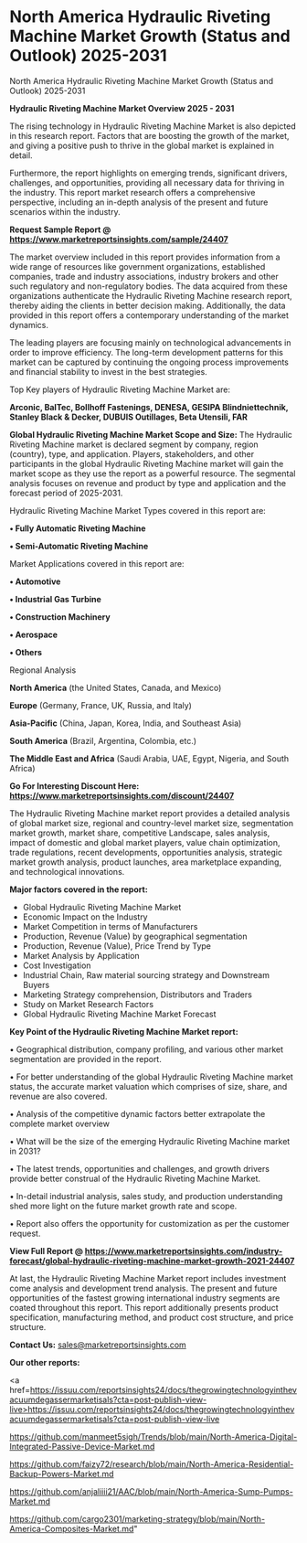 # North America Hydraulic Riveting Machine Market Growth (Status and Outlook) 2025-2031
North America Hydraulic Riveting Machine Market Growth (Status and Outlook) 2025-2031

<Strong> Hydraulic Riveting Machine Market Overview 2025 - 2031</strong>

The rising technology in Hydraulic Riveting Machine Market is also depicted in this research report. Factors that are boosting the growth of the market, and giving a positive push to thrive in the global market is explained in detail.

Furthermore, the report highlights on emerging trends, significant drivers, challenges, and opportunities, providing all necessary data for thriving in the industry. This report market research offers a comprehensive perspective, including an in-depth analysis of the present and future scenarios within the industry.

<strong>Request Sample Report @ <a href=https://www.marketreportsinsights.com/sample/24407>https://www.marketreportsinsights.com/sample/24407</a></strong>

The market overview included in this report provides information from a wide range of resources like government organizations, established companies, trade and industry associations, industry brokers and other such regulatory and non-regulatory bodies. The data acquired from these organizations authenticate the Hydraulic Riveting Machine research report, thereby aiding the clients in better decision making. Additionally, the data provided in this report offers a contemporary understanding of the market dynamics.

The leading players are focusing mainly on technological advancements in order to improve efficiency. The long-term development patterns for this market can be captured by continuing the ongoing process improvements and financial stability to invest in the best strategies.

Top Key players of Hydraulic Riveting Machine Market are:

<strong>Arconic, BalTec, Bollhoff Fastenings, DENESA, GESIPA Blindniettechnik, Stanley Black & Decker, DUBUIS Outillages, Beta Utensili, FAR</strong>

<strong><b>Global Hydraulic Riveting Machine Market Scope and Size:</b></strong>
The Hydraulic Riveting Machine market is declared segment by company, region (country), type, and application. Players, stakeholders, and other participants in the global Hydraulic Riveting Machine market will gain the market scope as they use the report as a powerful resource. The segmental analysis focuses on revenue and product by type and application and the forecast period of 2025-2031.

Hydraulic Riveting Machine Market Types covered in this report are:

<strong>• Fully Automatic Riveting Machine

• Semi-Automatic Riveting Machine</strong>

Market Applications covered in this report are:

<strong>• Automotive

• Industrial Gas Turbine

• Construction Machinery

• Aerospace

• Others</strong> 

Regional Analysis

<strong>North America</strong> (the United States, Canada, and Mexico)

<strong>Europe</strong> (Germany, France, UK, Russia, and Italy)

<strong>Asia-Pacific</strong> (China, Japan, Korea, India, and Southeast Asia)

<strong>South America</strong> (Brazil, Argentina, Colombia, etc.)

<strong>The Middle East and Africa</strong> (Saudi Arabia, UAE, Egypt, Nigeria, and South Africa)

<strong>Go For Interesting Discount Here: <a href=https://www.marketreportsinsights.com/discount/24407>https://www.marketreportsinsights.com/discount/24407</a></strong>

The Hydraulic Riveting Machine market report provides a detailed analysis of global market size, regional and country-level market size, segmentation market growth, market share, competitive Landscape, sales analysis, impact of domestic and global market players, value chain optimization, trade regulations, recent developments, opportunities analysis, strategic market growth analysis, product launches, area marketplace expanding, and technological innovations.

<strong><b>Major factors covered in the report:</b></strong>
<ul>
  <li>Global Hydraulic Riveting Machine Market </li>
  <li>Economic Impact on the Industry</li>
  <li>Market Competition in terms of Manufacturers</li>
  <li>Production, Revenue (Value) by geographical segmentation</li>
  <li>Production, Revenue (Value), Price Trend by Type</li>
  <li>Market Analysis by Application</li>
  <li>Cost Investigation</li>
  <li>Industrial Chain, Raw material sourcing strategy and Downstream Buyers</li>
  <li>Marketing Strategy comprehension, Distributors and Traders</li>
  <li>Study on Market Research Factors</li>
  <li>Global Hydraulic Riveting Machine Market Forecast</li>
</ul>

<strong><b>Key Point of the Hydraulic Riveting Machine Market report:</b></strong>

• Geographical distribution, company profiling, and various other market segmentation are provided in the report.

• For better understanding of the global Hydraulic Riveting Machine market status, the accurate market valuation which comprises of size, share, and revenue are also covered.

• Analysis of the competitive dynamic factors better extrapolate the complete market overview

• What will be the size of the emerging Hydraulic Riveting Machine market in 2031?

• The latest trends, opportunities and challenges, and growth drivers provide better construal of the Hydraulic Riveting Machine Market.

• In-detail industrial analysis, sales study, and production understanding shed more light on the future market growth rate and scope.

• Report also offers the opportunity for customization as per the customer request.

<strong><b>View Full Report @ <a href=https://www.marketreportsinsights.com/industry-forecast/global-hydraulic-riveting-machine-market-growth-2021-24407>https://www.marketreportsinsights.com/industry-forecast/global-hydraulic-riveting-machine-market-growth-2021-24407</a></b></strong>


At last, the Hydraulic Riveting Machine Market report includes investment come analysis and development trend analysis. The present and future opportunities of the fastest growing international industry segments are coated throughout this report. This report additionally presents product specification, manufacturing method, and product cost structure, and price structure.

<strong>Contact Us:</strong>
sales@marketreportsinsights.com

<strong>Our other reports:</strong>

<a href=https://issuu.com/reportsinsights24/docs/thegrowingtechnologyinthevacuumdegassermarketisals?cta=post-publish-view-live>https://issuu.com/reportsinsights24/docs/thegrowingtechnologyinthevacuumdegassermarketisals?cta=post-publish-view-live</a>

<a href=https://github.com/manmeet5sigh/Trends/blob/main/North-America-Digital-Integrated-Passive-Device-Market.md>https://github.com/manmeet5sigh/Trends/blob/main/North-America-Digital-Integrated-Passive-Device-Market.md</a>

<a href=https://github.com/faizy72/research/blob/main/North-America-Residential-Backup-Powers-Market.md>https://github.com/faizy72/research/blob/main/North-America-Residential-Backup-Powers-Market.md</a>

<a href=https://github.com/anjaliiii21/AAC/blob/main/North-America-Sump-Pumps-Market.md>https://github.com/anjaliiii21/AAC/blob/main/North-America-Sump-Pumps-Market.md</a>

<a href=https://github.com/cargo2301/marketing-strategy/blob/main/North-America-Composites-Market.md>https://github.com/cargo2301/marketing-strategy/blob/main/North-America-Composites-Market.md</a>"
